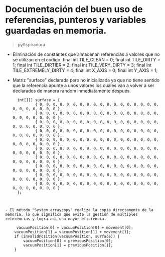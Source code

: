 # Documentación del buen uso de referencias, punteros y variables guardadas en memoria.

> pyAspiradora
- Eliminación de constantes que almacenan referencias a valores que no se utilizan en el código.
        final int TILE_CLEAN = 0;
        final int TILE_DIRTY = 1;
        final int TILE_DIRTIER = 2;
        final int TILE_VERY_DIRTY = 3;
        final int TILE_EXTREMELY_DIRTY = 4;
        final int X_AXIS = 0;
        final int Y_AXIS = 1;
- Matriz "surface" declarada pero no inicializada ya que no tiene sentido que la referencia apunte a unos valores los cuales van a volver a ser declarados de manera random inmediatamente después.

        int[][] surface = {
                { 0, 0, 0, 0, 0, 0, 0, 0, 0, 0, 0, 0, 0, 0, 0, 0, 0, 0, 0, 0, 0, 0, 0, 0, 0 },
                { 0, 0, 0, 0, 0, 0, 0, 0, 0, 0, 0, 0, 0, 0, 0, 0, 0, 0, 0, 0, 0, 0, 0, 0, 0 },
                { 0, 0, 0, 0, 0, 0, 0, 0, 0, 0, 0, 0, 0, 0, 0, 0, 0, 0, 0, 0, 0, 0, 0, 0, 0 },
                { 0, 0, 0, 0, 0, 0, 0, 0, 0, 0, 0, 0, 0, 0, 0, 0, 0, 0, 0, 0, 0, 0, 0, 0, 0 },
                { 0, 0, 0, 0, 0, 0, 0, 0, 0, 0, 0, 0, 0, 0, 0, 0, 0, 0, 0, 0, 0, 0, 0, 0, 0 },
                { 0, 0, 0, 0, 0, 0, 0, 0, 0, 0, 0, 0, 0, 0, 0, 0, 0, 0, 0, 0, 0, 0, 0, 0, 0 },
                { 0, 0, 0, 0, 0, 0, 0, 0, 0, 0, 0, 0, 0, 0, 0, 0, 0, 0, 0, 0, 0, 0, 0, 0, 0 },
                { 0, 0, 0, 0, 0, 0, 0, 0, 0, 0, 0, 0, 0, 0, 0, 0, 0, 0, 0, 0, 0, 0, 0, 0, 0 },
                { 0, 0, 0, 0, 0, 0, 0, 0, 0, 0, 0, 0, 0, 0, 0, 0, 0, 0, 0, 0, 0, 0, 0, 0, 0 },
                { 0, 0, 0, 0, 0, 0, 0, 0, 0, 0, 0, 0, 0, 0, 0, 0, 0, 0, 0, 0, 0, 0, 0, 0, 0 }
        };
```


- El método "System.arraycopy" realiza la copia directamente de la memoria, lo que significa que evita la gestión de múltiples referencias y logra así una mayor eficiencia.
```
         vacuumPosition[0] = vacuumPosition[0] + movement[0];
        vacuumPosition[1] = vacuumPosition[1] + movement[1];
        if (invalidPosition(vacuumPosition, surface)) {
            vacuumPosition[0] = previousPosition[0];
            vacuumPosition[1] = previousPosition[1];
        }
```